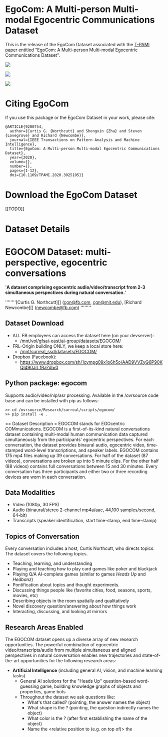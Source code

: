 # EgoCom: A Multi-person Multi-modal Egocentric Communications Dataset
This is the release of the EgoCom Dataset associated with the [T-PAMI paper](https://ieeexplore.ieee.org/document/9200754) entitled "EgoCom: A Multi-person Multi-modal Egocentric Communications Dataset".

![](assets/f1.png)

![](assets/f23.png)

![](assets/gogloo_glasses.png)

# Citing EgoCom
If you use this package or the EgoCom Dataset in your work, please cite:

    @ARTICLE{9200754,
      author={Curtis G. {Northcutt} and Shengxin {Zha} and Steven {Lovegrove} and Richard {Newcombe}},
      journal={IEEE Transactions on Pattern Analysis and Machine Intelligence}, 
      title={EgoCom: A Multi-person Multi-modal Egocentric Communications Dataset}, 
      year={2020},
      volume={},
      number={},
      pages={1-12},
      doi={10.1109/TPAMI.2020.3025105}}
    
# Download the EgoCom Dataset
[[TODO]]


# Dataset Details

EGOCOM Dataset: multi-perspective, egocentric conversations
===========================================================

'****A dataset comprising egocentric audio/video/transcript from 2-3
simultaneous perspectives during natural conversation.****'

''''''''[Curtis G. Northcutt][] (cgn@fb.com, cgn@mit.edu), [Richard
Newcombe][] (newcombe@fb.com) ''''''''

Dataset Download
----------------

-   ALL FB employees can access the dataset here (on your devserver):
    -   <u>/mnt/vol/gfsai-east/ai-group/datasets/EGOCOM/</u>
-   FRL-Origin building ONLY, we keep a local store here:
    -   <u>/mnt/surreal\_ssd/datasets/EGOCOM/</u>
-   Dropbox (Facebook):
    -   <https://www.dropbox.com/sh/1cympg09x1o6h5o/AAD9VVZyG6P90KQI490JrLfRa?dl=0>

Python package: egocom
----------------------

Supports audio/video/nlp/asr processing. Available in the /ovrsource
code base and can be installed with pip as follows:

`>> cd /ovrsource/Research/surreal/scripts/egocom/`  
`>> pip install -e .`

== Dataset Description = EGOCOM stands for EGOcentric COMmunications.
EGOCOM is a first-of-its-kind natural conversations dataset containing
multi-modal human communication data captured simultaneously from the
participants' egocentric perspectives. For each conversation, the
dataset provides binaural audio, egocentric video, time-stamped
word-level transcriptions, and speaker labels. EGOCOM contains 175 mp4
files making up 39 conversations. For half of the dataset (87 videos),
conversations are broken up into 5 minute clips. For the other half (88
videos) contains full conversations between 15 and 30 minutes. Every
conversation has three participants and either two or three recording
devices are worn in each conversation.

Data Modalities
---------------

-   Video (1080p, 30 FPS)
-   Audio (binaural/stereo 2-channel mp4a/aac, 44,100 samples/second,
    64-bit)
-   Transcripts (speaker identification, start time-stamp, end
    time-stamp)

Topics of Conversation
----------------------

Every conversation includes a host, Curtis Northcutt, who directs
topics. The dataset covers the following topics.

-   Teaching, learning, and understanding
-   Playing and teaching how to play card games like poker and blackjack
-   Playing Q/A AI-complete games (similar to games *Heads Up* and
    *Hedbanz*)
-   Pontification about topics and thought experiments.
-   Discussing things people like (favorite cities, food, seasons,
    sports, movies, etc)
-   Describing objects in the room spatially and qualitatively
-   Novel discovery question/answering about how things work
-   Interacting, discussing, and looking at mirrors

Research Areas Enabled
----------------------

The EGOCOM dataset opens up a diverse array of new research
opportunities. The powerful combination of egocentric
video/transcripts/audio from multiple simultaneous and aligned
perspectives in natural conversation enables new trajectories and
state-of-the-art opportunities for the following research areas:

-   **Artificial Intelligence** (including general AI, vision, and
    machine learning tasks)
    -   General AI solutions for the "Heads Up" question-based
        word-guessing game, building knowledge graphs of objects and
        properties, game bots
    -   Throughout the dataset we ask questions like:
        -   What's that called? (pointing, the answer names the object)
        -   What shape is the <object>? (pointing, the question
            indirectly names the object)
        -   What color is the <object>? (after first establishing the
            name of the object)
        -   Name the <object> &lt;relative position to (e.g. on top
            of)&gt; the <object>?
-   **Conversational predictive tasks**
    -   Automatic Question-Answering, predict when/who will speak next,
        lip-reading predict speech from video (without audio), etc.
-   **Natural Language Processing and Understanding (NLP/NLU), and
    Automatic Speech Recognition (ASR)**
    -   2+ speaker 2+ sources complete conversation transcription with
        speaker identification, contextual transcription
-   **Source separation**
    -   Multi-model source separation (combining audio and video
        inputs), audio-only source separation, cocktail party-problem
        solutions
-   **Spatial estimation and beam-forming audio analysis**
    -   Speaker localization, head/body pose estimation, etc.
-   **Conversation analysis**
    -   Semantic Analysis (Linguistics), Communication (modeling), etc.
-   **Human learning, teaching, and pedagogical efficacy**
    -   Automatic identification of teaching styles, meta-understanding
        (understanding when a learner understands), casual inference

Dataset Specifications
----------------------

The following specifications are true for all video/audio/transcripts in
the EGOCOM dataset.

-   Videos contain 3 speakers wearing glasses (2 in view, 1 is the
    camera perspective).
    -   Conversations are comprised of three speakers.
    -   Although all participants are wearing glasses, sometimes 1
        person is wearing regular, non-recording prescription glasses
-   Video/audio captured with Gogloo glasses.
    -   **Video Format**: RAW 1080P H.264 mp4, framerate of 30 FPS
        (camera located between eyes)
    -   **Audio Format**: RAW 2-channel (left and right), 64-bit
        mp4a/aac (extracted to wav), 44100 samples/second (recorded near
        ears)
    -   **Ground Truth Transcripts**: Human transcribed words. Although
        we use the term *ground truth*, some errors may exist due to
        human error. Stored as a .csv (267k rows) file with the
        following columns:
        -   key - identifies the video in which the word was spoken
        -   startTime - the time when the word started to be spoken.
        -   speaker - \[0,1,2\] identifies the speaker
        -   endTime - the time when the word finished being spoken.
        -   word - the word spoken
-   We provide the dataset in the following mp4 sizes
    -   1080p (1920x1080) uncompressed
    -   720p (1280x720)
    -   480p (640x480)
    -   240p (352x240)
    -   Example of how we perform the 720p compression:

`ffmpeg -i input.mp4 -s 1280x720 -aspect 1280:720 -vcodec libx264 -crf 20  -threads 12 compressed.mp4`

-   Every conversation includes a host who directs topics.
-   All conversations are spoken in English (US).

The Future of AI, Our Vision
----------------------------

To achieve artificial intelligence, we must first **accurately** capture
the **sensory input data** from which intelligence evolved.

-   **accurately** = egocentrically
-   **sensory input data** = for now, audio (near ears) and video (near
    eyes)

Intelligence evolved through our own egocentric sensory perspective, yet
(artificial) intelligence solutions often assume a nicely pre-processed
omniscient perspective. Egocentric data is data gathered from the human
perspective — as was the case in the evolution of human intelligence.


# Code Details

**`egocom`** is a Python package for handling egocentric video across multiple participants supporting libraries for audio, transcription, alignment, source separation, NLP, language modeling, video processing, and more. This package was used to create the EgoCom dataset here: https://our.intern.facebook.com/intern/wiki/LiveMaps/EgoCom/

The package is structured into two parts: (1) core libraries in egocom/egocom/ and (2) code using each of those libraries is located in egocom/examples/. The package structure and contents are as follows:




## **egocom libraries (in egocom/egocom/):**

* `multi_array_alignment.py`
    - Library for automatic multi-array alignment.  
    - For our purpose, we are aligning stereo audio wavs in the form of numpy arrays. The content of the audio is conversation, with multiple conversation participants. We are aligning audio from microphones near each of the conversation participants. Thus the sources are mixed, but each person is loudest in their own microphone.
    - This library works generally for any alignment problem and does not require audio data, although this is the benchmark dataset that this library was tested on. In particular, this library was used to automatically align the EgoCom dataset. It does not require any loud constant sound for alignment. It works by locally normalizing each audio file so that all speakers are the same volume, then finds the shifts that maximize the correlation relative to one of the arrays.
* `audio.py`
    * Library supports numerous general audio processing methods including:
        * playing audio files using sounddevice library
        * plotting audio with axis capturing time information
        * normalization, smart-clipping audio within a range, reducing audio peaks
        * extracting audio tracks (as numpy arrays) from MP4 files.
        * quantization (max_pooling, average_pooling, median_pooling)
        * Denoising and identifying noise and removing clicks
        * computing signal2noise ratio statically and dynamically
        * simple cosine and butterworth bandpass filtering
* `transcription.py`
    * library for producing automatic global transcription plus speaker identification, where the input is multiple observed audio signals (stereo in our case, but mono works as well) coming from each of multiple speakers.
    * The automatic multi-speaker transcription algorithm is very simple! It looks at same transcribed words that occur from different sources, near in time (less than 0.1 seconds) within a conversation, and only keeps the one with the max confidence score, thus identifying the speaker for that word.
    * This library supports
        - Automatic generation of subtitles
        - Finding consecutive values in a list
        - Identifying duplicate words in a pandas DataFrame within a time window threshold
        - Identify duplicates to remove in pandas DataFrame, unveiling the speaker
* `word_error_rate_analysis.py`
    * This library is used for computing the accuracy of transcription models using 1 - word error rate (wer).
        * wer computation uses the Wagner-Fischer Algorithm to compute the Levenstein distance at both the sentence and word level.
        
## egocom examples using libraries (in egocom/examples):

* **EgoCom production code and examples (examples/EgoCom_dataset)**
    * `alignment_example.py`
        * An example demonstrating how to automatically align audio for multi-perspective egocentric convefsation data using the alignment package to align hundreds of wav files from the EgoCom dataset.
    * `spectrogram_from_audio.py`
        * This is a simple example of creating a spectrogram for an audio file.
    * `computing_wer_accuracy/compute_wer.py`
        * This file uses the word_error_rate_analysis package to compute the accuracy of our global transcriptions methods on EgoCom.
    * `data_parsing/`
        * `mundane_egocom_video_tasks/`
            * scripts for aligning, trimming, and parsing the EgoCom dataset.
        * `auto_align_egocom_dataset.py`
            * Example script showing how we automatically aligned the entire EgoCom dataset - no human aid necessary.
        * `generate_raw_audio_dataset.py`
            * This is how the /EgoCom/raw_audio dataset is generated.
            * Extracts raw audio of EgoCom dataset from original source
        * `rev_create_videos_with_combined_audio.py`
            * This script creates the videos to be transcribed by humans via the vendor rev.com.
            * All this script is doing is combining the video from person 1's perspective with the summed audio from all perspectives.
    * `source_seperation/source_seperation.py` (mispelled but that's the current name)
        * Work in progress script for performing source separation for each conversation in the EgoCom dataset. We try two approaches (1) ICA, and (2) only keeping the signal with max frequency for each time window. Neither reveal the sources. A new approach is in progress. Code is marked DO-NOT-USE.
    * `transcription/`
        * Scripts for obtaining Google/Rev ground truth/and automatic transcriptions for EgoCom
        * `auto_global_transcription_methods.py`
            * This is the code used to execute our global transcription methods. It relies heavily on the egocom/transcription.py library.
        * `create_ground_truth_transcriptions_from_rev.py`
            * This script is used to extract the HUMAN GROUND TRUTH TRANSCRIPTIONS from [rev.com](http://rev.com/) servers via HTTP FETCH requests and create the EgoCom/ground_truth_transcriptions.csv
        * `google_speech2text_transcription.py`
            * This file uses Google Speech to Text to transcribe all of the EgoCom audio (as well as ICA source estimates).
            * This script uses smart GET/FETCH HTTP protocols to asynchronously transcribe many audio files in parallel. It repeatedly queries Google's servers, always pushing the max limit of parallel requests it can take, and waits automatically when needed.
    
# Team
Curtis G. Northcutt, Shengxin Cindy Zha, Steven Lovegrove, and Richard Newcombe

# Contact
Curtis G. Northcutt, curtis@chipbrain.com
Steven Lovegrove, stevenlovegrove@fb.com

# License
Copyright (c) 2018-2021 Facebook Inc. Released under a modified MIT License. See [LICENSE](LICENSE) for details.

